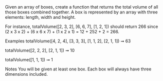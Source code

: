 Given an array of boxes, create a function that returns the total volume of all those boxes combined together. A box is represented by an array with three elements: length, width and height.

For instance, totalVolume([2, 3, 2], [6, 6, 7], [1, 2, 1]) should return 266 since (2 x 3 x 2) + (6 x 6 x 7) + (1 x 2 x 1) = 12 + 252 + 2 = 266.

Examples
totalVolume([4, 2, 4], [3, 3, 3], [1, 1, 2], [2, 1, 1]) ➞ 63

totalVolume([2, 2, 2], [2, 1, 1]) ➞ 10

totalVolume([1, 1, 1]) ➞ 1

Notes
You will be given at least one box.
Each box will always have three dimensions included.